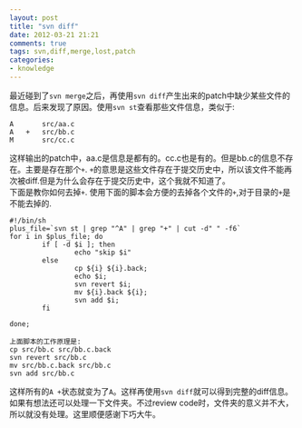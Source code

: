 ```yaml
---
layout: post
title: "svn diff"
date: 2012-03-21 21:21
comments: true
tags: svn,diff,merge,lost,patch  
categories:
- knowledge
---
```

最近碰到了`svn merge`之后，再使用`svn diff`产生出来的patch中缺少某些文件的信息。后来发现了原因。使用`svn st`查看那些文件信息，类似于:
```
A       src/aa.c
A   +   src/bb.c
M       src/cc.c
```
    
这样输出的patch中，aa.c是信息是都有的。cc.c也是有的。但是bb.c的信息不存在。主要是存在那个`+`. `+`的意思是这些文件存在于提交历史中，所以该文件不能再次被diff.但是为什么会存在于提交历史中，这个我就不知道了。     
下面是教你如何去掉`+`.
使用下面的脚本会方便的去掉各个文件的`+`,对于目录的`+`是不能去掉的.
```
#!/bin/sh
plus_file=`svn st | grep "^A" | grep "+" | cut -d" " -f6`
for i in $plus_file; do
        if [ -d $i ]; then
                echo "skip $i"
        else
                cp ${i} ${i}.back;
                echo $i;
                svn revert $i;
                mv ${i}.back ${i};
                svn add $i;
        fi

done;
```
      
```
上面脚本的工作原理是:
cp src/bb.c src/bb.c.back
svn revert src/bb.c
mv src/bb.c.back src/bb.c
svn add src/bb.c
```

         
这样所有的`A +`状态就变为了`A`。这样再使用`svn diff`就可以得到完整的diff信息。如果有想法还可以处理一下文件夹。不过review code时，文件夹的意义并不大，所以就没有处理。这里顺便感谢下巧大牛。

